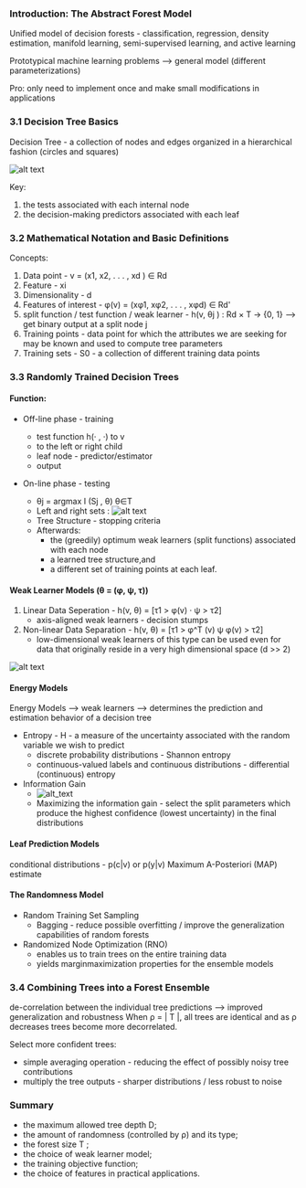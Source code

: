 ### Introduction: The Abstract Forest Model
Unified model of decision forests - classification, regression, density estimation, manifold learning, semi-supervised learning, and active learning

Prototypical machine learning problems --> general model   (different parameterizations)

Pro: only need to implement once and make small modifications in applications

### 3.1 Decision Tree Basics

Decision Tree - a collection of nodes and edges organized in a hierarchical fashion (circles and squares)

![alt text](https://github.com/NeuroDataDesign/ProgLearn_2021-2022/blob/main/Mordred_Yuan/Week%201/Screen%20Shot%202021-09-09%20at%2010.16.10%20AM.png)

Key:
1. the tests associated with each internal node 
2. the decision-making predictors associated with each leaf

### 3.2 Mathematical Notation and Basic Definitions
Concepts:
1. Data point - v = (x1, x2, . . . , xd ) ∈ Rd
2. Feature - xi
3. Dimensionality - d
4. Features of interest - φ(v) = (xφ1, xφ2, . . . , xφd) ∈ Rd'
5. split function / test function / weak learner - h(v, θj ) : Rd × T → {0, 1} --> get binary output at a split node j
6. Training points - data point for which the attributes we are seeking for may be known and used to compute tree parameters
7. Training sets - S0 - a collection of different training data points


### 3.3 Randomly Trained Decision Trees
#### Function:
* Off-line phase - training 
   * test function h(· , ·) to v
   * to the left or right child
   * leaf node - predictor/estimator
   * output
   
* On-line phase - testing
   * θj = argmax I (Sj , θ)   θ∈T
   * Left and right sets : ![alt text](https://github.com/NeuroDataDesign/ProgLearn_2021-2022/blob/main/Mordred_Yuan/Week%201/Screen%20Shot%202021-09-09%20at%2010.52.32%20AM.png)
   * Tree Structure - stopping criteria
   * Afterwards:
      * the (greedily) optimum weak learners (split functions) associated with each node
      * a learned tree structure,and 
      * a different set of training points at each leaf.

#### Weak Learner Models (θ = (φ, ψ, τ))
1. Linear Data Seperation - h(v, θ) = [τ1 > φ(v) · ψ > τ2]
   * axis-aligned weak learners - decision stumps
2. Non-linear Data Separation - h(v, θ) = [τ1 > φ^T (v) ψ φ(v) > τ2]
   * low-dimensional weak learners of this type can be used even for data that originally reside in a very high dimensional space (d >> 2)

![alt text](https://github.com/NeuroDataDesign/ProgLearn_2021-2022/blob/main/Mordred_Yuan/Week%201/Screen%20Shot%202021-09-09%20at%2011.20.46%20AM.png)

#### Energy Models
Energy Models --> weak learners --> determines the prediction and estimation behavior of a decision tree

* Entropy - H - a measure of the uncertainty associated with the random variable we wish to predict
  * discrete probability distributions - Shannon entropy
  * continuous-valued labels and continuous distributions - differential (continuous) entropy
* Information Gain 
  * ![alt_text](https://github.com/NeuroDataDesign/ProgLearn_2021-2022/blob/main/Mordred_Yuan/Week%201/Screen%20Shot%202021-09-09%20at%2011.40.22%20AM.png)
  * Maximizing the information gain - select the split parameters which produce the highest confidence (lowest uncertainty) in the final distributions

#### Leaf Prediction Models
conditional distributions - p(c|v) or p(y|v)
Maximum A-Posteriori (MAP) estimate

#### The Randomness Model

* Random Training Set Sampling
  * Bagging - reduce possible overfitting / improve the generalization capabilities of random forests
* Randomized Node Optimization (RNO)
  * enables us to train trees on the entire training data
  * yields marginmaximization properties for the ensemble models

### 3.4 Combining Trees into a Forest Ensemble
de-correlation between the individual tree predictions --> improved generalization and robustness
When ρ = | T |, all trees are identical and as ρ decreases trees become more decorrelated.

Select more confident trees:
* simple averaging operation - reducing the effect of possibly noisy tree contributions
* multiply the tree outputs - sharper distributions / less robust to noise



### Summary

* the maximum allowed tree depth D;
* the amount of randomness (controlled by ρ) and its type;
* the forest size T ;
* the choice of weak learner model;
* the training objective function;
* the choice of features in practical applications.
